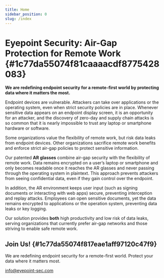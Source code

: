 ```yaml
---
title: Home
sidebar_position: 0
slug: /index
---
```




# Eyepoint Security: Air-Gap Protection for Remote Work {#1c77da55074f81caaaacdf8775428083}


**We are redefining endpoint security for a remote-first world by protecting data where it matters the most.**


Endpoint devices are vulnerable. Attackers can take over applications or the operating system, even when strict security policies are in place. Whenever sensitive data appears on an endpoint display screen, it is an opportunity for an attacker, and the discovery of zero-day and supply chain attacks is so common that it is nearly impossible to trust any laptop or smartphone hardware or software.


Some organizations value the flexibility of remote work, but risk data leaks from endpoint devices. Other organizations sacrifice remote work benefits and enforce strict air-gap policies to protect sensitive information.


Our patented **AR glasses** combine air-gap security with the flexibility of remote work. Data remains encrypted on a user’s laptop or smartphone and only becomes readable once it reaches the AR glasses and never passing through the operating system in plaintext. This approach prevents attackers from seeing confidential data, even if they gain control over the endpoint.


In addition, the AR environment keeps user input (such as signing documents or interacting with web apps) secure, preventing interception and replay attacks. Employees can open sensitive documents, yet the data remains encrypted to applications or the operation system, preventing data leaks or key logging.


Our solution provides **both** high productivity and low risk of data leaks, serving organizations that currently prefer air-gap networks and those striving to enable safe remote work.


## **Join Us!** {#1c77da55074f817eae1aff97120c47f9}


We are redefining endpoint security for a remote-first world. Protect your data where it matters most.


[info@eyepoint-sec.com](mailto:info@eyepoint-sec.com)

